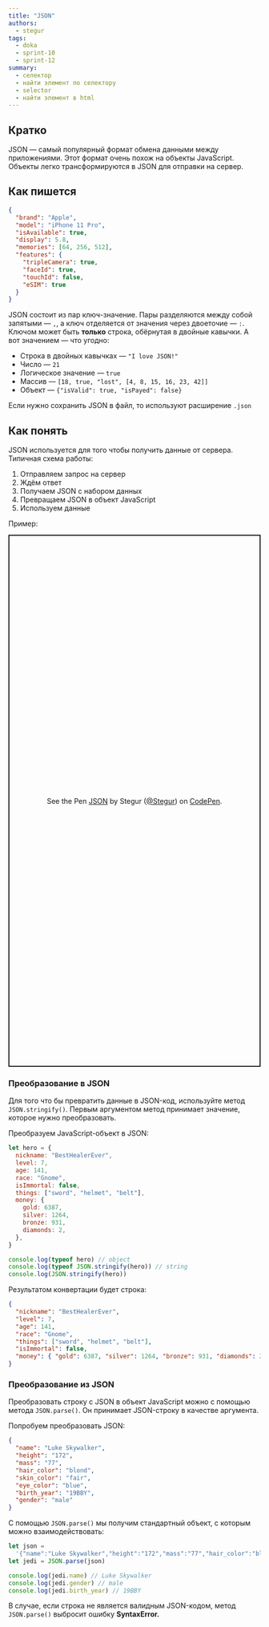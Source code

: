 ```yaml
---
title: "JSON"
authors:
  - stegur
tags:
  - doka
  - sprint-10
  - sprint-12
summary:
  - селектор
  - найти элемент по селектору
  - selector
  - найти элемент в html
---
```


## Кратко

JSON — самый популярный формат обмена данными между приложениями. Этот формат очень похож на объекты JavaScript. Объекты легко трансформируются в JSON для отправки на сервер.

## Как пишется

```json
{
  "brand": "Apple",
  "model": "iPhone 11 Pro",
  "isAvailable": true,
  "display": 5.8,
  "memories": [64, 256, 512],
  "features": {
    "tripleCamera": true,
    "faceId": true,
    "touchId": false,
    "eSIM": true
  }
}
```

JSON состоит из пар ключ-значение. Пары разделяются между собой запятыми — `,`, а ключ отделяется от значения через двоеточие — `:`. Ключом может быть **только** строка, обёрнутая в двойные кавычки. А вот значением — что угодно:

- Строка в двойных кавычках — `"I love JSON!"`
- Число — `21`
- Логическое значение — `true`
- Массив — `[18, true, "lost", [4, 8, 15, 16, 23, 42]]`
- Объект — `{"isValid": true, "isPayed": false}`

Если нужно сохранить JSON в файл, то используют расширение `.json`

## Как понять

JSON используется для того чтобы получить данные от сервера. Типичная схема работы:

1. Отправляем запрос на сервер
2. Ждём ответ
3. Получаем JSON с набором данных
4. Превращаем JSON в объект JavaScript
5. Используем данные

Пример:

<p class="codepen" data-height="1062" data-theme-id="light" data-default-tab="result" data-user="Stegur" data-slug-hash="XWddLpK" style="height: 1062px; box-sizing: border-box; display: flex; align-items: center; justify-content: center; border: 2px solid; margin: 1em 0; padding: 1em;" data-pen-title="JSON">
  <span>See the Pen <a href="https://codepen.io/Stegur/pen/XWddLpK">
  JSON</a> by Stegur (<a href="https://codepen.io/Stegur">@Stegur</a>)
  on <a href="https://codepen.io">CodePen</a>.</span>
</p>
<script async src="https://static.codepen.io/assets/embed/ei.js"></script>

### Преобразование в JSON

Для того что бы превратить данные в JSON-код, используйте метод `JSON.stringify()`. Первым аргументом метод принимает значение, которое нужно преобразовать.

Преобразуем JavaScript-объект в JSON:

```js
let hero = {
  nickname: "BestHealerEver",
  level: 7,
  age: 141,
  race: "Gnome",
  isImmortal: false,
  things: ["sword", "helmet", "belt"],
  money: {
    gold: 6387,
    silver: 1264,
    bronze: 931,
    diamonds: 2,
  },
}

console.log(typeof hero) // object
console.log(typeof JSON.stringify(hero)) // string
console.log(JSON.stringify(hero))
```

Результатом конвертации будет строка:

```json
{
  "nickname": "BestHealerEver",
  "level": 7,
  "age": 141,
  "race": "Gnome",
  "things": ["sword", "helmet", "belt"],
  "isImmortal": false,
  "money": { "gold": 6387, "silver": 1264, "bronze": 931, "diamonds": 2 }
}
```

### Преобразование из JSON

Преобразовать строку с JSON в объект JavaScript можно с помощью метода `JSON.parse()`. Он принимает JSON-строку в качестве аргумента.

Попробуем преобразовать JSON:

```json
{
  "name": "Luke Skywalker",
  "height": "172",
  "mass": "77",
  "hair_color": "blond",
  "skin_color": "fair",
  "eye_color": "blue",
  "birth_year": "19BBY",
  "gender": "male"
}
```

С помощью `JSON.parse()` мы получим стандартный объект, с которым можно взаимодействовать:

```js
let json =
  '{"name":"Luke Skywalker","height":"172","mass":"77","hair_color":"blond","skin_color":"fair","eye_color":"blue","birth_year":"19BBY","gender":"male"}'
let jedi = JSON.parse(json)

console.log(jedi.name) // Luke Skywalker
console.log(jedi.gender) // male
console.log(jedi.birth_year) // 19BBY
```

В случае, если строка не является валидным JSON-кодом, метод `JSON.parse()` выбросит ошибку **SyntaxError.**
